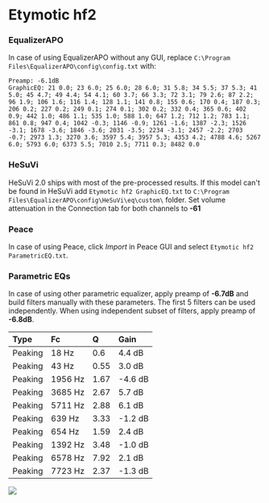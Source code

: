 # Etymotic hf2

### EqualizerAPO
In case of using EqualizerAPO without any GUI, replace `C:\Program Files\EqualizerAPO\config\config.txt`
with:
```
Preamp: -6.1dB
GraphicEQ: 21 0.0; 23 6.0; 25 6.0; 28 6.0; 31 5.8; 34 5.5; 37 5.3; 41 5.0; 45 4.7; 49 4.4; 54 4.1; 60 3.7; 66 3.3; 72 3.1; 79 2.6; 87 2.2; 96 1.9; 106 1.6; 116 1.4; 128 1.1; 141 0.8; 155 0.6; 170 0.4; 187 0.3; 206 0.2; 227 0.2; 249 0.1; 274 0.1; 302 0.2; 332 0.4; 365 0.6; 402 0.9; 442 1.0; 486 1.1; 535 1.0; 588 1.0; 647 1.2; 712 1.2; 783 1.1; 861 0.8; 947 0.4; 1042 -0.3; 1146 -0.9; 1261 -1.6; 1387 -2.3; 1526 -3.1; 1678 -3.6; 1846 -3.6; 2031 -3.5; 2234 -3.1; 2457 -2.2; 2703 -0.7; 2973 1.3; 3270 3.6; 3597 5.4; 3957 5.3; 4353 4.2; 4788 4.6; 5267 6.0; 5793 6.0; 6373 5.5; 7010 2.5; 7711 0.3; 8482 0.0
```

### HeSuVi
HeSuVi 2.0 ships with most of the pre-processed results. If this model can't be found in HeSuVi add
`Etymotic hf2 GraphicEQ.txt` to `C:\Program Files\EqualizerAPO\config\HeSuVi\eq\custom\` folder.
Set volume attenuation in the Connection tab for both channels to **-61**

### Peace
In case of using Peace, click *Import* in Peace GUI and select `Etymotic hf2 ParametricEQ.txt`.

### Parametric EQs
In case of using other parametric equalizer, apply preamp of **-6.7dB** and build filters manually
with these parameters. The first 5 filters can be used independently.
When using independent subset of filters, apply preamp of **-6.8dB**.

| Type    | Fc      |    Q | Gain    |
|:--------|:--------|:-----|:--------|
| Peaking | 18 Hz   | 0.6  | 4.4 dB  |
| Peaking | 43 Hz   | 0.55 | 3.0 dB  |
| Peaking | 1956 Hz | 1.67 | -4.6 dB |
| Peaking | 3685 Hz | 2.67 | 5.7 dB  |
| Peaking | 5711 Hz | 2.88 | 6.1 dB  |
| Peaking | 639 Hz  | 3.33 | -1.2 dB |
| Peaking | 654 Hz  | 1.59 | 2.4 dB  |
| Peaking | 1392 Hz | 3.48 | -1.0 dB |
| Peaking | 6578 Hz | 7.92 | 2.1 dB  |
| Peaking | 7723 Hz | 2.37 | -1.3 dB |

![](https://raw.githubusercontent.com/jaakkopasanen/AutoEq/master/results/headphonecom/sbaf-serious/Etymotic%20hf2/Etymotic%20hf2.png)
